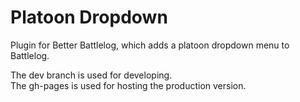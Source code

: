 Platoon Dropdown
======================
Plugin for Better Battlelog, which adds a platoon dropdown menu to Battlelog.

The dev branch is used for developing.  
The gh-pages is used for hosting the production version.
